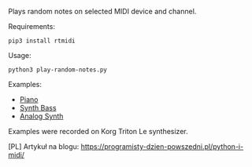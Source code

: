 Plays random notes on selected MIDI device and channel.

Requirements:

`pip3 install rtmidi`

Usage:

`python3 play-random-notes.py`

Examples:

* [Piano](http://irok84.kei.pl/share/github-examples/random-midi-notes-player/piano.mp3)
* [Synth Bass](http://irok84.kei.pl/share/github-examples/random-midi-notes-player/synth_bass.mp3)
* [Analog Synth](http://irok84.kei.pl/share/github-examples/random-midi-notes-player/analog_synth.mp3)

Examples were recorded on Korg Triton Le synthesizer.

[PL] Artykuł na blogu: https://programisty-dzien-powszedni.pl/python-i-midi/
